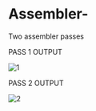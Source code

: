 # Assembler-
Two assembler passes


PASS 1 OUTPUT

![1](https://user-images.githubusercontent.com/43567464/52580670-d9540600-2e4e-11e9-9317-5ea1117ba889.png)


PASS 2 OUTPUT

![2](https://user-images.githubusercontent.com/43567464/52580669-d8bb6f80-2e4e-11e9-84b6-0fbeff8af236.png)
